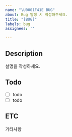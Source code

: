 ```yaml
---
name: "\U0001F41E BUG"
about: Bug 발생 시 작성해주세요.
title: "[BUG]"
labels: bug
assignees: ''

---
```


## Description
설명을 작성하세요.

## Todo
- [ ] todo
- [ ] todo  

## ETC
기타사항
